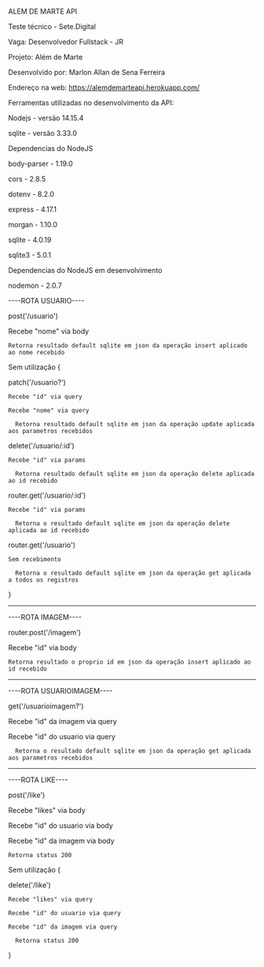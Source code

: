 ALEM DE MARTE API

Teste técnico - Sete.Digital

Vaga: Desenvolvedor Fullstack - JR

Projeto: Além de Marte

Desenvolvido por: Marlon Allan de Sena Ferreira

Endereço na web: https://alemdemarteapi.herokuapp.com/

Ferramentas utilizadas no desenvolvimento da API:

  Nodejs - versão 14.15.4
  
  sqlite - versão 3.33.0
 
Dependencias do NodeJS

  body-parser -  1.19.0
  
  cors        -  2.8.5
  
  dotenv      -  8.2.0
  
  express     -  4.17.1
  
  morgan      -  1.10.0
  
  sqlite      -  4.0.19
  
  sqlite3     -  5.0.1
 
Dependencias do NodeJS em desenvolvimento

 nodemon     -  2.0.7
 
 ----ROTA USUARIO----
 
post('/usuario')

  Recebe "nome" via body
  
    Retorna resultado default sqlite em json da operação insert aplicado ao nome recebido


Sem utilização {

  patch('/usuario?')
  
    Recebe "id" via query
    
    Recebe "nome" via query
    
      Retorna resultado default sqlite em json da operação update aplicada aos parametros recebidos


  delete('/usuario/:id')
  
    Recebe "id" via params
    
      Retorna resultado default sqlite em json da operação delete aplicada ao id recebido


  router.get('/usuario/:id')
  
    Recebe "id" via params
    
      Retorna o resultado default sqlite em json da operação delete aplicada ao id recebido


  router.get('/usuario')
  
    Sem recebimento
    
      Retorna o resultado default sqlite em json da operação get aplicada a todos os registros
}    

--------------------------------

----ROTA IMAGEM----

router.post('/imagem')

  Recebe "id" via body
  
    Retorna resultado o proprio id em json da operação insert aplicado ao id recebido

--------------------------------

----ROTA USUARIOIMAGEM----

get('/usuarioimagem?')

  Recebe "id" da imagem via query 
  
  Recebe "id" do usuario via query 
  
      Retorna o resultado default sqlite em json da operação get aplicada aos parametros recebidos

--------------------------------

----ROTA LIKE----

post('/like')

  Recebe "likes" via body
  
  Recebe "id" do usuario via body
  
  Recebe "id" da imagem via body
  
    Retorna status 200


Sem utilização {

  delete('/like')
  
    Recebe "likes" via query
    
    Recebe "id" do usuario via query
    
    Recebe "id" da imagem via query
    
      Retorna status 200
      
}
